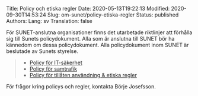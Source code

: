 Title: Policy och etiska regler
Date: 2020-05-13T19:22:13
Modified: 2020-09-30T14:53:24
Slug: om-sunet/policy-etiska-regler
Status: published
Authors: 
Lang: sv
Translation: false

För SUNET-anslutna organisationer finns det utarbetade riktlinjer att förhålla sig till Sunets policydokument. Alla som är anslutna till SUNET bör ha kännedom om dessa policydokument. Alla policydokument inom SUNET är beslutade av Sunets styrelse.



> 
> * [Policy för IT-säkerhet](/om-sunet/it-sakerhets-policy/)
> * [Policy för samtrafik](/om-sunet/policy-for-samtrafik/)
> * [Policy för tillåten användning & etiska regler](/om-sunet/policy-for-tillaten-anvandning-och-etiska-regler/)
> 
> 
> 


För frågor kring policys och regler, kontakta Börje Josefsson.


